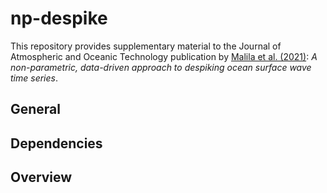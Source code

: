 # np-despike
This repository provides supplementary material to the Journal of Atmospheric and Oceanic Technology publication by [Malila et al. (2021)](https://doi.org/10.1175/JTECH-D-21-0067.1): *A non-parametric, data-driven approach to despiking ocean surface wave time series*.

## General

## Dependencies

## Overview

